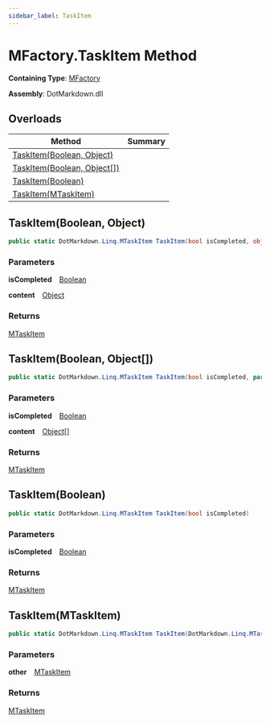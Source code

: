 ```yaml
---
sidebar_label: TaskItem
---
```


# MFactory\.TaskItem Method

**Containing Type**: [MFactory](../index.md)

**Assembly**: DotMarkdown\.dll

## Overloads

| Method | Summary |
| ------ | ------- |
| [TaskItem(Boolean, Object)](#1042399140) | |
| [TaskItem(Boolean, Object\[\])](#1518315464) | |
| [TaskItem(Boolean)](#1892159258) | |
| [TaskItem(MTaskItem)](#2860550771) | |

<a id="1042399140"></a>

## TaskItem\(Boolean, Object\) 

```csharp
public static DotMarkdown.Linq.MTaskItem TaskItem(bool isCompleted, object content)
```

### Parameters

**isCompleted** &ensp; [Boolean](https://docs.microsoft.com/en-us/dotnet/api/system.boolean)

**content** &ensp; [Object](https://docs.microsoft.com/en-us/dotnet/api/system.object)

### Returns

[MTaskItem](../../MTaskItem/index.md)

<a id="1518315464"></a>

## TaskItem\(Boolean, Object\[\]\) 

```csharp
public static DotMarkdown.Linq.MTaskItem TaskItem(bool isCompleted, params object[] content)
```

### Parameters

**isCompleted** &ensp; [Boolean](https://docs.microsoft.com/en-us/dotnet/api/system.boolean)

**content** &ensp; [Object](https://docs.microsoft.com/en-us/dotnet/api/system.object)\[\]

### Returns

[MTaskItem](../../MTaskItem/index.md)

<a id="1892159258"></a>

## TaskItem\(Boolean\) 

```csharp
public static DotMarkdown.Linq.MTaskItem TaskItem(bool isCompleted)
```

### Parameters

**isCompleted** &ensp; [Boolean](https://docs.microsoft.com/en-us/dotnet/api/system.boolean)

### Returns

[MTaskItem](../../MTaskItem/index.md)

<a id="2860550771"></a>

## TaskItem\(MTaskItem\) 

```csharp
public static DotMarkdown.Linq.MTaskItem TaskItem(DotMarkdown.Linq.MTaskItem other)
```

### Parameters

**other** &ensp; [MTaskItem](../../MTaskItem/index.md)

### Returns

[MTaskItem](../../MTaskItem/index.md)

